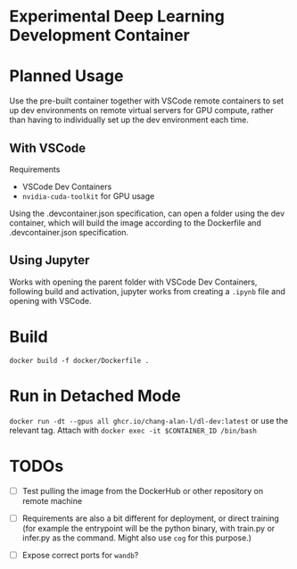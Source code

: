 # Experimental Deep Learning Development Container
# Planned Usage
Use the pre-built container together with VSCode remote containers to set up
dev environments on remote virtual servers for GPU compute, rather than having
to individually set up the dev environment each time.

## With VSCode
Requirements
* VSCode Dev Containers
* `nvidia-cuda-toolkit` for GPU usage

Using the .devcontainer.json specification, can open a folder using the
dev container, which will build the image according to the Dockerfile and
.devcontainer.json specification.

## Using Jupyter
Works with opening the parent folder with VSCode Dev Containers, following build
and activation, jupyter works from creating a `.ipynb` file and opening with
VSCode.

# Build
`docker build -f docker/Dockerfile .`

# Run in Detached Mode
`docker run -dt --gpus all ghcr.io/chang-alan-l/dl-dev:latest` or use the relevant tag.
Attach with `docker exec -it $CONTAINER_ID /bin/bash`

# TODOs
- [ ] Test pulling the image from the DockerHub or other repository on remote
machine
- [ ] Requirements are also a bit different for deployment, or direct training (for example the entrypoint will be the python binary, with train.py or
infer.py as the command. Might also use `cog` for this purpose.)
- [ ] Expose correct ports for `wandb`?

